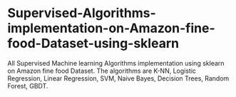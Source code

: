 # Supervised-Algorithms-implementation-on-Amazon-fine-food-Dataset-using-sklearn
All Supervised Machine learning Algorithms implementation using sklearn on Amazon fine food Dataset. The algorithms are K-NN, Logistic Regression, Linear Regression, SVM, Naive Bayes, Decision Trees, Random Forest, GBDT.
